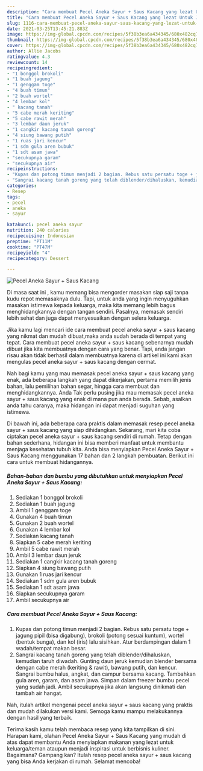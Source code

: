```yaml
---
description: "Cara membuat Pecel Aneka Sayur + Saus Kacang yang lezat Untuk Jualan"
title: "Cara membuat Pecel Aneka Sayur + Saus Kacang yang lezat Untuk Jualan"
slug: 1116-cara-membuat-pecel-aneka-sayur-saus-kacang-yang-lezat-untuk-jualan
date: 2021-03-25T13:45:21.883Z
image: https://img-global.cpcdn.com/recipes/5f38b3ea6a434345/680x482cq70/pecel-aneka-sayur-saus-kacang-foto-resep-utama.jpg
thumbnail: https://img-global.cpcdn.com/recipes/5f38b3ea6a434345/680x482cq70/pecel-aneka-sayur-saus-kacang-foto-resep-utama.jpg
cover: https://img-global.cpcdn.com/recipes/5f38b3ea6a434345/680x482cq70/pecel-aneka-sayur-saus-kacang-foto-resep-utama.jpg
author: Allie Jacobs
ratingvalue: 4.3
reviewcount: 14
recipeingredient:
- "1 bonggol brokoli"
- "1 buah jagung"
- "1 genggam toge"
- "4 buah timun"
- "2 buah wortel"
- "4 lembar kol"
- " kacang tanah"
- "5 cabe merah keriting"
- "5 cabe rawit merah"
- "3 lembar daun jeruk"
- "1 cangkir kacang tanah goreng"
- "4 siung bawang putih"
- "1 ruas jari kencur"
- "1 sdm gula aren bubuk"
- "1 sdt asam jawa"
- "secukupnya garam"
- "secukupnya air"
recipeinstructions:
- "Kupas dan potong timun menjadi 2 bagian. Rebus satu persatu toge + jagung pipil (bisa digabung), brokoli (potong sesuai kuntum), wortel (bentuk bunga), dan kol (iris) lalu sisihkan. Atur berdampingan dalam 1 wadah/tempat makan besar."
- "Sangrai kacang tanah goreng yang telah diblender/dihaluskan, kemudian taruh diwadah. Gunting daun jeruk kemudian blender bersama dengan cabe merah (keriting &amp; rawit), bawang putih, dan kencur. Sangrai bumbu halus, angkat, dan campur bersama kacang. Tambahkan gula aren, garam, dan asam jawa. Simpan dalam freezer bumbu pecel yang sudah jadi. Ambil secukupnya jika akan langsung dinikmati dan tambah air hangat."
categories:
- Resep
tags:
- pecel
- aneka
- sayur

katakunci: pecel aneka sayur 
nutrition: 240 calories
recipecuisine: Indonesian
preptime: "PT11M"
cooktime: "PT47M"
recipeyield: "4"
recipecategory: Dessert

---
```



![Pecel Aneka Sayur + Saus Kacang](https://img-global.cpcdn.com/recipes/5f38b3ea6a434345/680x482cq70/pecel-aneka-sayur-saus-kacang-foto-resep-utama.jpg)

Di masa  saat ini , kamu memang bisa mengorder masakan siap saji tanpa kudu repot memasaknya dulu. Tapi, untuk anda yang ingin menyuguhkan masakan istimewa kepada keluarga, maka kita memang lebih bagus menghidangkannya dengan tangan sendiri. Pasalnya, memasak sendiri lebih sehat dan juga dapat menyesuaikan dengan selera keluarga.

Jika kamu lagi mencari ide cara membuat pecel aneka sayur + saus kacang yang nikmat dan mudah dibuat,maka anda sudah berada di tempat yang tepat. Cara membuat pecel aneka sayur + saus kacang  sebenarnya mudah dibuat jika kita membuatnya dengan cara yang benar. Tapi, anda jangan risau akan tidak berhasil dalam membuatnya 
karena di artikel ini kami akan mengulas pecel aneka sayur + saus kacang dengan cermat.  



Nah bagi kamu yang mau memasak pecel aneka sayur + saus kacang yang enak, ada beberapa langkah yang dapat dikerjakan, pertama memilih jenis bahan, lalu pemilihan bahan segar, hingga cara membuat dan menghidangkannya. Anda Tak perlu pusing jika mau memasak pecel aneka sayur + saus kacang yang enak di mana pun anda berada. Sebab, asalkan anda  tahu caranya, maka hidangan ini dapat menjadi suguhan yang istimewa.

Di bawah ini, ada beberapa cara praktis  dalam memasak resep pecel aneka sayur + saus kacang yang siap dihidangkan. Sekarang, mari kita coba ciptakan pecel aneka sayur + saus kacang sendiri di rumah. Tetap dengan bahan sederhana, hidangan ini bisa memberi manfaat untuk membantu menjaga kesehatan tubuh kita. Anda bisa menyiapkan Pecel Aneka Sayur + Saus Kacang menggunakan 17 bahan dan 2 langkah pembuatan. Berikut ini cara untuk membuat hidangannya.

<!--inarticleads1-->

##### Bahan-bahan dan bumbu yang dibutuhkan untuk menyiapkan Pecel Aneka Sayur + Saus Kacang:

1. Sediakan 1 bonggol brokoli
1. Sediakan 1 buah jagung
1. Ambil 1 genggam toge
1. Gunakan 4 buah timun
1. Gunakan 2 buah wortel
1. Gunakan 4 lembar kol
1. Sediakan  kacang tanah
1. Siapkan 5 cabe merah keriting
1. Ambil 5 cabe rawit merah
1. Ambil 3 lembar daun jeruk
1. Sediakan 1 cangkir kacang tanah goreng
1. Siapkan 4 siung bawang putih
1. Gunakan 1 ruas jari kencur
1. Sediakan 1 sdm gula aren bubuk
1. Sediakan 1 sdt asam jawa
1. Siapkan secukupnya garam
1. Ambil secukupnya air




<!--inarticleads2-->

##### Cara membuat Pecel Aneka Sayur + Saus Kacang:

1. Kupas dan potong timun menjadi 2 bagian. Rebus satu persatu toge + jagung pipil (bisa digabung), brokoli (potong sesuai kuntum), wortel (bentuk bunga), dan kol (iris) lalu sisihkan. Atur berdampingan dalam 1 wadah/tempat makan besar.
1. Sangrai kacang tanah goreng yang telah diblender/dihaluskan, kemudian taruh diwadah. Gunting daun jeruk kemudian blender bersama dengan cabe merah (keriting &amp; rawit), bawang putih, dan kencur. Sangrai bumbu halus, angkat, dan campur bersama kacang. Tambahkan gula aren, garam, dan asam jawa. Simpan dalam freezer bumbu pecel yang sudah jadi. Ambil secukupnya jika akan langsung dinikmati dan tambah air hangat.




Nah, itulah artikel mengenai  pecel aneka sayur + saus kacang  yang praktis dan mudah dilakukan versi kami. Semoga kamu mampu melakukannya dengan hasil yang terbaik. 

Terima kasih kamu telah membaca resep yang kita tampilkan di sini. Harapan kami, olahan  Pecel Aneka Sayur + Saus Kacang yang mudah di atas dapat membantu Anda menyiapkan makanan yang lezat untuk keluarga/teman ataupun menjadi inspirasi untuk berbisnis kuliner. Bagaimana? Gampang kan? Itulah resep pecel aneka sayur + saus kacang yang bisa Anda kerjakan di rumah. Selamat mencoba!

